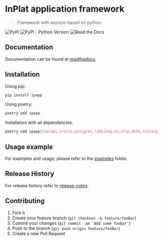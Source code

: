 # InPlat application framework
> Framework with asyncio based on python.

![PyPI](https://img.shields.io/pypi/v/ipapp?style=for-the-badge) ![PyPI - Python Version](https://img.shields.io/pypi/pyversions/ipapp?style=for-the-badge) ![Read the Docs](https://img.shields.io/readthedocs/ipapp?style=for-the-badge)

## Documentation
Documentation can be found at [readthedocs](https://ipapp.readthedocs.io/ru/latest/).

## Installation
Using pip:
```sh
pip install ipapp
```
Using poetry:
```sh
poetry add ipapp
```
Installation with all dependencies: 
```sh
poetry add ipapp[fastapi,oracle,postgres,rabbitmq,s3,sftp,dbtm,testing,redis]
```

## Usage example
For examples and usage, please refer to the [examples](examples) folder.

## Release History
For release history refer to [release-notes](release-notes.rst).

## Contributing
1. Fork it
2. Create your feature branch (`git checkout -b feature/fooBar`)
3. Commit your changes (`git commit -am 'Add some fooBar'`)
4. Push to the branch (`git push origin feature/fooBar`)
5. Create a new Pull Request
